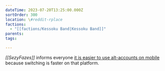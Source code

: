 ```yaml
---
dateTime: 2023-07-20T13:25:00.000Z
sortOrder: 300
location: \#reddit-rplace
factions:
  - "[[factions/Kessoku Band|Kessoku Band]]"
parents: 
tags: 

---
```

*[[SezyFazes]]* informs everyone [it is easier to use alt-accounts on mobile](discord://discord.com/channels/1093664259273130084/1131230952119615600/1131577693826207808) because switching is faster on that platform.
